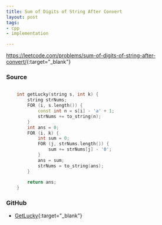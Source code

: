 ```yaml
---
title: Sum of Digits of String After Convert
layout: post
tags:
- cpp
- implementation

---
```


<https://leetcode.com/problems/sum-of-digits-of-string-after-convert/>{:target="_blank"}

### Source

```cpp

    int getLucky(string s, int k) {
        string strNums;
        FOR (i, s.length()) {
            const int n = s[i] - 'a' + 1;
            strNums += to_string(n);
        }
        int ans = 0;
        FOR (i, k) {
            int sum = 0;
            FOR (j, strNums.length()) {
                sum += strNums[j] - '0';
            }
            ans = sum;
            strNums = to_string(ans);
        }
        
        return ans;
    }

```

### GitHub

- [GetLucky](<https://github.com/coolwindjo/algoguru/tree/master/_posts/Done/GetLucky>){:target="_blank"}
